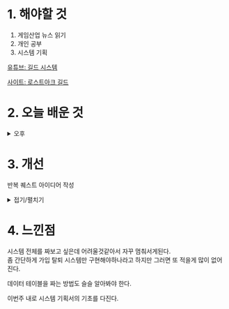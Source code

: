 
# 1. 해야할 것

1. 게임산업 뉴스 읽기 
2. 개인 공부  
3. 시스템 기획

[유튜브: 길드 시스템](https://www.youtube.com/watch?v=3epa9-cYTi4&t=29s)

[사이트: 로스트아크 길드](https://lostark.game.onstove.com/GameGuide/Pages/%EA%B8%B8%EB%93%9C)



# 2. 오늘 배운 것



<details>
<summary>오후</summary>

## 시스템 기획

![image](https://github.com/JM94Ent/TIL-WIL/assets/143363550/0dfa2298-ee87-4c25-befa-820cc2a0165f)

</details>




# 3. 개선
반복 퀘스트 아이디어 작성

<details>
<summary>접기/펼치기</summary>

반복하는 도전과제를 만든다.

붕괴:스타레일의 시뮬레이션 우주에서 착안한 시스템

로스트아크로 예를 들면 일반 몬스터와 보스가 나오는데 혼자서 모든 관문을 격파해야하고 스테이지를 돌파할 때마다 새로운 힘을 얻어서\
던전을 도는 동안 강화된다.
</details>



# 4. 느낀점
시스템 전체를 짜보고 싶은데 어려울것같아서 자꾸 멈춰서게된다.\
좀 간단하게 가입 탈퇴 시스템만 구현해야하나라고 하지만 그러면 또 적을게 많이 없어진다.

데이터 테이블을 짜는 방법도 슬슬 알아봐야 한다.

이번주 내로 시스템 기획서의 기초를 다진다.

